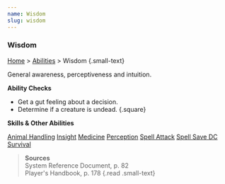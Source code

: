 ```yaml
---
name: Wisdom
slug: wisdom
---
```

### Wisdom
[Home](dm-operations-center) > [Abilities](abilities) > Wisdom {.small-text}

General awareness, perceptiveness and intuition.

**Ability Checks**<br/>
- Get a gut feeling about a decision.
- Determine if a creature is undead.
{.square}

**Skills & Other Abilities**
<div class="menu-container">
    <a href="animal-handling">Animal Handling</a>
    <a href="insight">Insight</a>
    <a href="medicine">Medicine</a>
    <a href="perception">Perception</a>
    <a href="spell-attack-bonus">Spell Attack</a>
    <a href="spell-save-dc">Spell Save DC</a>
    <a href="survival">Survival</a>
</div>

> **Sources** <br/>
> System Reference Document, p. 82<br/>
> Player's Handbook, p. 178
{.read .small-text}


